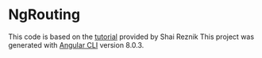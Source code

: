 # NgRouting

This code is based on the [tutorial](https://medium.com/@shairez/angular-routing-a-better-pattern-for-large-scale-apps-f2890c952a18) provided by Shai Reznik
This project was generated with [Angular CLI](https://github.com/angular/angular-cli) version 8.0.3.

